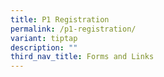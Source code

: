 ```yaml
---
title: P1 Registration
permalink: /p1-registration/
variant: tiptap
description: ""
third_nav_title: Forms and Links
---
```

